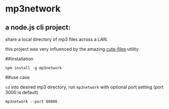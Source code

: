 # mp3network

## a node.js cli project:

share a local directory of mp3 files across a LAN.


this project was very influenced by the amazing <a href="https://www.npmjs.com/package/cute-files">cute-files</a> utility.

##installation

````
npm install -g mp3network
````

##use case

`cd` into desired mp3 directory, run `mp3network` with optional port setting (port 3000 is default)

````
mp3network --port 80800
````
